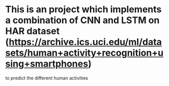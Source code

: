 # This is an project which implements a combination of CNN and LSTM on HAR dataset (https://archive.ics.uci.edu/ml/datasets/human+activity+recognition+using+smartphones)
to predict the different human activities 
